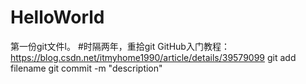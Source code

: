 # HelloWorld
第一份git文件l。
#时隔两年，重拾git
GitHub入门教程：https://blog.csdn.net/itmyhome1990/article/details/39579099
git add filename
git commit -m "description"
